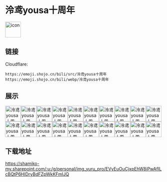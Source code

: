 # 泠鸢yousa十周年
<img src="https://emoji.shojo.cn/bili/src/泠鸢yousa十周年/icon.png" width="50" height="50" alt="icon">

## 链接
Cloudflare:
```
https://emoji.shojo.cn/bili/src/泠鸢yousa十周年
https://emoji.shojo.cn/bili/webp/泠鸢yousa十周年
```
## 展示
<img src="https://emoji.shojo.cn/bili/src/泠鸢yousa十周年/泠鸢yousa十周年-wink.png" width="50" height="50" alt="泠鸢yousa十周年-wink"><img src="https://emoji.shojo.cn/bili/src/泠鸢yousa十周年/泠鸢yousa十周年-啊啊啊！.png" width="50" height="50" alt="泠鸢yousa十周年-啊啊啊！"><img src="https://emoji.shojo.cn/bili/src/泠鸢yousa十周年/泠鸢yousa十周年-没想到吧.png" width="50" height="50" alt="泠鸢yousa十周年-没想到吧"><img src="https://emoji.shojo.cn/bili/src/泠鸢yousa十周年/泠鸢yousa十周年-暗中观察.png" width="50" height="50" alt="泠鸢yousa十周年-暗中观察"><img src="https://emoji.shojo.cn/bili/src/泠鸢yousa十周年/泠鸢yousa十周年-爆哭.png" width="50" height="50" alt="泠鸢yousa十周年-爆哭"><img src="https://emoji.shojo.cn/bili/src/泠鸢yousa十周年/泠鸢yousa十周年-比心.png" width="50" height="50" alt="泠鸢yousa十周年-比心"><img src="https://emoji.shojo.cn/bili/src/泠鸢yousa十周年/泠鸢yousa十周年-不可以.png" width="50" height="50" alt="泠鸢yousa十周年-不可以"><img src="https://emoji.shojo.cn/bili/src/泠鸢yousa十周年/泠鸢yousa十周年-不如跳舞.png" width="50" height="50" alt="泠鸢yousa十周年-不如跳舞"><img src="https://emoji.shojo.cn/bili/src/泠鸢yousa十周年/泠鸢yousa十周年-唱歌.png" width="50" height="50" alt="泠鸢yousa十周年-唱歌"><img src="https://emoji.shojo.cn/bili/src/泠鸢yousa十周年/泠鸢yousa十周年-腹黑.png" width="50" height="50" alt="泠鸢yousa十周年-腹黑"><img src="https://emoji.shojo.cn/bili/src/泠鸢yousa十周年/泠鸢yousa十周年-喝点甘露.png" width="50" height="50" alt="泠鸢yousa十周年-喝点甘露"><img src="https://emoji.shojo.cn/bili/src/泠鸢yousa十周年/泠鸢yousa十周年-麻了.png" width="50" height="50" alt="泠鸢yousa十周年-麻了"><img src="https://emoji.shojo.cn/bili/src/泠鸢yousa十周年/泠鸢yousa十周年-辛苦了.png" width="50" height="50" alt="泠鸢yousa十周年-辛苦了"><img src="https://emoji.shojo.cn/bili/src/泠鸢yousa十周年/泠鸢yousa十周年-这我能看？.png" width="50" height="50" alt="泠鸢yousa十周年-这我能看？"><img src="https://emoji.shojo.cn/bili/src/泠鸢yousa十周年/泠鸢yousa十周年-对不起嘛.png" width="50" height="50" alt="泠鸢yousa十周年-对不起嘛"><img src="https://emoji.shojo.cn/bili/src/泠鸢yousa十周年/泠鸢yousa十周年-告辞.png" width="50" height="50" alt="泠鸢yousa十周年-告辞"><img src="https://emoji.shojo.cn/bili/src/泠鸢yousa十周年/泠鸢yousa十周年-挠头.png" width="50" height="50" alt="泠鸢yousa十周年-挠头"><img src="https://emoji.shojo.cn/bili/src/泠鸢yousa十周年/泠鸢yousa十周年-鸟蛋.png" width="50" height="50" alt="泠鸢yousa十周年-鸟蛋"><img src="https://emoji.shojo.cn/bili/src/泠鸢yousa十周年/泠鸢yousa十周年-是你？.png" width="50" height="50" alt="泠鸢yousa十周年-是你？"><img src="https://emoji.shojo.cn/bili/src/泠鸢yousa十周年/泠鸢yousa十周年-哇！.png" width="50" height="50" alt="泠鸢yousa十周年-哇！">

## 下载地址

https://shamiko-my.sharepoint.com/:u:/g/personal/img_yuru_pro/EVyEuOuCjxpEhW8iPwAfILcBQtP6HIDryBdFZpWkKFmIJQ